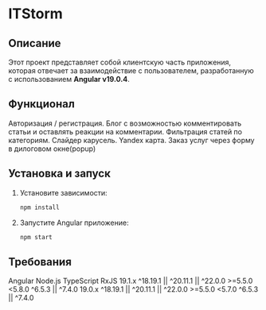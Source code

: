 # ITStorm

## Описание
Этот проект представляет собой клиентскую часть приложения, которая отвечает за взаимодействие с пользователем, разработанную с использованием **Angular v19.0.4**.

## Функционал
  Авторизация / регистрация. 
  Блог с возможностью комментировать статьи и оставлять реакции на комментарии.
  Фильтрация статей по категориям.
  Слайдер карусель.
  Yandex карта.
  Заказ услуг через форму в дилоговом окне(popup)

  
## Установка и запуск

1. Установите зависимости:

    ```bash
    npm install
    ```

2. Запустите Angular приложение:

    ```bash
    npm start
    ```

## Требования

Angular	              Node.js	                TypeScript	          RxJS
19.1.x	  ^18.19.1 || ^20.11.1 || ^22.0.0	  >=5.5.0 <5.8.0	  ^6.5.3 || ^7.4.0
19.0.x	  ^18.19.1 || ^20.11.1 || ^22.0.0	  >=5.5.0 <5.7.0	  ^6.5.3 || ^7.4.0



